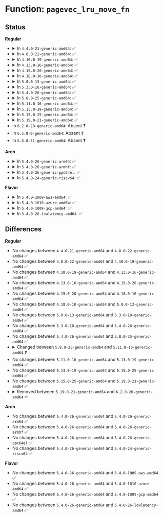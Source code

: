 # Function: <code>pagevec_lru_move_fn</code>

## Status
<b>Regular</b>
<ul>
<li>
<details>
<summary>In <code>4.4.0-21-generic-amd64</code>: ✅</summary>

```c
void pagevec_lru_move_fn(struct pagevec * pvec, void (*)(struct page *, struct lruvec *, void *) move_fn, void * arg)
```

```json
{
  "name": "pagevec_lru_move_fn",
  "collision_type": "Unique Static",
  "inline_type": "No",
  "funcs": [
    {
      "addr": 18446744071580539568,
      "name": "pagevec_lru_move_fn",
      "external": false,
      "loc": "mm/swap.c:418",
      "file": "mm/swap.c",
      "inline": "seen, unknown",
      "caller_inline": [],
      "caller_func": [
        "mm/swap.c:pagevec_move_tail",
        "mm/swap.c:__lru_cache_add",
        "mm/swap.c:lru_add_drain_cpu",
        "mm/swap.c:lru_add_drain_cpu",
        "mm/swap.c:lru_add_drain_cpu",
        "mm/swap.c:deactivate_file_page"
      ]
    }
  ],
  "symbols": [
    {
      "addr": 18446744071580539568,
      "name": "pagevec_lru_move_fn",
      "section": ".text",
      "bind": "STB_LOCAL",
      "size": 287
    }
  ]
}
```
</details>
</li>
<li>
<details>
<summary>In <code>4.8.0-22-generic-amd64</code>: ✅</summary>

```c
void pagevec_lru_move_fn(struct pagevec * pvec, void (*)(struct page *, struct lruvec *, void *) move_fn, void * arg)
```

```json
{
  "name": "pagevec_lru_move_fn",
  "collision_type": "Unique Static",
  "inline_type": "No",
  "funcs": [
    {
      "addr": 18446744071580626224,
      "name": "pagevec_lru_move_fn",
      "external": false,
      "loc": "mm/swap.c:177",
      "file": "mm/swap.c",
      "inline": "seen, unknown",
      "caller_inline": [],
      "caller_func": [
        "mm/swap.c:deactivate_page",
        "mm/swap.c:deactivate_file_page",
        "mm/swap.c:lru_add_drain_cpu",
        "mm/swap.c:lru_add_drain_cpu",
        "mm/swap.c:lru_add_drain_cpu",
        "mm/swap.c:lru_add_drain_cpu",
        "mm/swap.c:__lru_cache_add",
        "mm/swap.c:activate_page",
        "mm/swap.c:pagevec_move_tail"
      ]
    }
  ],
  "symbols": [
    {
      "addr": 18446744071580626224,
      "name": "pagevec_lru_move_fn",
      "section": ".text",
      "bind": "STB_LOCAL",
      "size": 225
    }
  ]
}
```
</details>
</li>
<li>
<details>
<summary>In <code>4.10.0-19-generic-amd64</code>: ✅</summary>

```c
void pagevec_lru_move_fn(struct pagevec * pvec, void (*)(struct page *, struct lruvec *, void *) move_fn, void * arg)
```

```json
{
  "name": "pagevec_lru_move_fn",
  "collision_type": "Unique Static",
  "inline_type": "No",
  "funcs": [
    {
      "addr": 18446744071580693408,
      "name": "pagevec_lru_move_fn",
      "external": false,
      "loc": "mm/swap.c:178",
      "file": "mm/swap.c",
      "inline": "seen, unknown",
      "caller_inline": [],
      "caller_func": [
        "mm/swap.c:deactivate_page",
        "mm/swap.c:deactivate_file_page",
        "mm/swap.c:lru_add_drain_cpu",
        "mm/swap.c:lru_add_drain_cpu",
        "mm/swap.c:lru_add_drain_cpu",
        "mm/swap.c:lru_add_drain_cpu",
        "mm/swap.c:__lru_cache_add",
        "mm/swap.c:activate_page",
        "mm/swap.c:pagevec_move_tail"
      ]
    }
  ],
  "symbols": [
    {
      "addr": 18446744071580693408,
      "name": "pagevec_lru_move_fn",
      "section": ".text",
      "bind": "STB_LOCAL",
      "size": 225
    }
  ]
}
```
</details>
</li>
<li>
<details>
<summary>In <code>4.13.0-16-generic-amd64</code>: ✅</summary>

```c
void pagevec_lru_move_fn(struct pagevec * pvec, void (*)(struct page *, struct lruvec *, void *) move_fn, void * arg)
```

```json
{
  "name": "pagevec_lru_move_fn",
  "collision_type": "Unique Static",
  "inline_type": "No",
  "funcs": [
    {
      "addr": 18446744071580727312,
      "name": "pagevec_lru_move_fn",
      "external": false,
      "loc": "mm/swap.c:188",
      "file": "mm/swap.c",
      "inline": "seen, unknown",
      "caller_inline": [],
      "caller_func": [
        "mm/swap.c:mark_page_lazyfree",
        "mm/swap.c:deactivate_file_page",
        "mm/swap.c:lru_add_drain_cpu",
        "mm/swap.c:lru_add_drain_cpu",
        "mm/swap.c:lru_add_drain_cpu",
        "mm/swap.c:lru_add_drain_cpu",
        "mm/swap.c:__lru_cache_add",
        "mm/swap.c:activate_page",
        "mm/swap.c:pagevec_move_tail"
      ]
    }
  ],
  "symbols": [
    {
      "addr": 18446744071580727312,
      "name": "pagevec_lru_move_fn",
      "section": ".text",
      "bind": "STB_LOCAL",
      "size": 226
    }
  ]
}
```
</details>
</li>
<li>
<details>
<summary>In <code>4.15.0-20-generic-amd64</code>: ✅</summary>

```c
void pagevec_lru_move_fn(struct pagevec * pvec, void (*)(struct page *, struct lruvec *, void *) move_fn, void * arg)
```

```json
{
  "name": "pagevec_lru_move_fn",
  "collision_type": "Unique Static",
  "inline_type": "No",
  "funcs": [
    {
      "addr": 18446744071580814352,
      "name": "pagevec_lru_move_fn",
      "external": false,
      "loc": "mm/swap.c:188",
      "file": "mm/swap.c",
      "inline": "seen, unknown",
      "caller_inline": [],
      "caller_func": [
        "mm/swap.c:mark_page_lazyfree",
        "mm/swap.c:deactivate_file_page",
        "mm/swap.c:lru_add_drain_cpu",
        "mm/swap.c:lru_add_drain_cpu",
        "mm/swap.c:lru_add_drain_cpu",
        "mm/swap.c:lru_add_drain_cpu",
        "mm/swap.c:__lru_cache_add",
        "mm/swap.c:activate_page",
        "mm/swap.c:pagevec_move_tail"
      ]
    }
  ],
  "symbols": [
    {
      "addr": 18446744071580814352,
      "name": "pagevec_lru_move_fn",
      "section": ".text",
      "bind": "STB_LOCAL",
      "size": 218
    }
  ]
}
```
</details>
</li>
<li>
<details>
<summary>In <code>4.18.0-10-generic-amd64</code>: ✅</summary>

```c
void pagevec_lru_move_fn(struct pagevec * pvec, void (*)(struct page *, struct lruvec *, void *) move_fn, void * arg)
```

```json
{
  "name": "pagevec_lru_move_fn",
  "collision_type": "Unique Static",
  "inline_type": "No",
  "funcs": [
    {
      "addr": 18446744071580951712,
      "name": "pagevec_lru_move_fn",
      "external": false,
      "loc": "mm/swap.c:189",
      "file": "mm/swap.c",
      "inline": "seen, unknown",
      "caller_inline": [],
      "caller_func": [
        "mm/swap.c:mark_page_lazyfree",
        "mm/swap.c:deactivate_file_page",
        "mm/swap.c:lru_add_drain_cpu",
        "mm/swap.c:lru_add_drain_cpu",
        "mm/swap.c:lru_add_drain_cpu",
        "mm/swap.c:lru_add_drain_cpu",
        "mm/swap.c:__lru_cache_add",
        "mm/swap.c:activate_page",
        "mm/swap.c:pagevec_move_tail"
      ]
    }
  ],
  "symbols": [
    {
      "addr": 18446744071580951712,
      "name": "pagevec_lru_move_fn",
      "section": ".text",
      "bind": "STB_LOCAL",
      "size": 217
    }
  ]
}
```
</details>
</li>
<li>
<details>
<summary>In <code>5.0.0-13-generic-amd64</code>: ✅</summary>

```c
void pagevec_lru_move_fn(struct pagevec * pvec, void (*)(struct page *, struct lruvec *, void *) move_fn, void * arg)
```

```json
{
  "name": "pagevec_lru_move_fn",
  "collision_type": "Unique Static",
  "inline_type": "No",
  "funcs": [
    {
      "addr": 18446744071581027872,
      "name": "pagevec_lru_move_fn",
      "external": false,
      "loc": "mm/swap.c:188",
      "file": "mm/swap.c",
      "inline": "seen, unknown",
      "caller_inline": [],
      "caller_func": [
        "mm/swap.c:mark_page_lazyfree",
        "mm/swap.c:deactivate_file_page",
        "mm/swap.c:lru_add_drain_cpu",
        "mm/swap.c:lru_add_drain_cpu",
        "mm/swap.c:lru_add_drain_cpu",
        "mm/swap.c:lru_add_drain_cpu",
        "mm/swap.c:__lru_cache_add",
        "mm/swap.c:activate_page",
        "mm/swap.c:pagevec_move_tail"
      ]
    }
  ],
  "symbols": [
    {
      "addr": 18446744071581027872,
      "name": "pagevec_lru_move_fn",
      "section": ".text",
      "bind": "STB_LOCAL",
      "size": 217
    }
  ]
}
```
</details>
</li>
<li>
<details>
<summary>In <code>5.3.0-18-generic-amd64</code>: ✅</summary>

```c
void pagevec_lru_move_fn(struct pagevec * pvec, void (*)(struct page *, struct lruvec *, void *) move_fn, void * arg)
```

```json
{
  "name": "pagevec_lru_move_fn",
  "collision_type": "Unique Static",
  "inline_type": "No",
  "funcs": [
    {
      "addr": 18446744071581090000,
      "name": "pagevec_lru_move_fn",
      "external": false,
      "loc": "mm/swap.c:189",
      "file": "mm/swap.c",
      "inline": "seen, unknown",
      "caller_inline": [],
      "caller_func": [
        "mm/swap.c:mark_page_lazyfree",
        "mm/swap.c:deactivate_file_page",
        "mm/swap.c:lru_add_drain_cpu",
        "mm/swap.c:lru_add_drain_cpu",
        "mm/swap.c:lru_add_drain_cpu",
        "mm/swap.c:lru_add_drain_cpu",
        "mm/swap.c:__lru_cache_add",
        "mm/swap.c:activate_page",
        "mm/swap.c:pagevec_move_tail"
      ]
    }
  ],
  "symbols": [
    {
      "addr": 18446744071581090000,
      "name": "pagevec_lru_move_fn",
      "section": ".text",
      "bind": "STB_LOCAL",
      "size": 222
    }
  ]
}
```
</details>
</li>
<li>
<details>
<summary>In <code>5.4.0-26-generic-amd64</code>: ✅</summary>

```c
void pagevec_lru_move_fn(struct pagevec * pvec, void (*)(struct page *, struct lruvec *, void *) move_fn, void * arg)
```

```json
{
  "name": "pagevec_lru_move_fn",
  "collision_type": "Unique Static",
  "inline_type": "No",
  "funcs": [
    {
      "addr": 18446744071581146720,
      "name": "pagevec_lru_move_fn",
      "external": false,
      "loc": "mm/swap.c:190",
      "file": "mm/swap.c",
      "inline": "seen, unknown",
      "caller_inline": [],
      "caller_func": [
        "mm/swap.c:mark_page_lazyfree",
        "mm/swap.c:deactivate_page",
        "mm/swap.c:deactivate_file_page",
        "mm/swap.c:lru_add_drain_cpu",
        "mm/swap.c:lru_add_drain_cpu",
        "mm/swap.c:lru_add_drain_cpu",
        "mm/swap.c:lru_add_drain_cpu",
        "mm/swap.c:lru_add_drain_cpu",
        "mm/swap.c:__lru_cache_add",
        "mm/swap.c:activate_page",
        "mm/swap.c:pagevec_move_tail"
      ]
    }
  ],
  "symbols": [
    {
      "addr": 18446744071581146720,
      "name": "pagevec_lru_move_fn",
      "section": ".text",
      "bind": "STB_LOCAL",
      "size": 222
    }
  ]
}
```
</details>
</li>
<li>
<details>
<summary>In <code>5.8.0-25-generic-amd64</code>: ✅</summary>

```c
void pagevec_lru_move_fn(struct pagevec * pvec, void (*)(struct page *, struct lruvec *, void *) move_fn, void * arg)
```

```json
{
  "name": "pagevec_lru_move_fn",
  "collision_type": "Unique Static",
  "inline_type": "No",
  "funcs": [
    {
      "addr": 18446744071581329984,
      "name": "pagevec_lru_move_fn",
      "external": false,
      "loc": "mm/swap.c:206",
      "file": "mm/swap.c",
      "inline": "seen, unknown",
      "caller_inline": [],
      "caller_func": [
        "mm/swap.c:mark_page_lazyfree",
        "mm/swap.c:deactivate_page",
        "mm/swap.c:deactivate_file_page",
        "mm/swap.c:lru_add_drain_cpu",
        "mm/swap.c:lru_add_drain_cpu",
        "mm/swap.c:lru_add_drain_cpu",
        "mm/swap.c:lru_add_drain_cpu",
        "mm/swap.c:lru_add_drain_cpu",
        "mm/swap.c:lru_add_drain_cpu",
        "mm/swap.c:lru_cache_add",
        "mm/swap.c:activate_page",
        "mm/swap.c:rotate_reclaimable_page"
      ]
    }
  ],
  "symbols": [
    {
      "addr": 18446744071581329984,
      "name": "pagevec_lru_move_fn",
      "section": ".text",
      "bind": "STB_LOCAL",
      "size": 222
    }
  ]
}
```
</details>
</li>
<li>
<details>
<summary>In <code>5.11.0-16-generic-amd64</code>: ✅</summary>

```c
void pagevec_lru_move_fn(struct pagevec * pvec, void (*)(struct page *, struct lruvec *) move_fn)
```

```json
{
  "name": "pagevec_lru_move_fn",
  "collision_type": "Unique Static",
  "inline_type": "No",
  "funcs": [
    {
      "addr": 18446744071581371232,
      "name": "pagevec_lru_move_fn",
      "external": false,
      "loc": "mm/swap.c:204",
      "file": "mm/swap.c",
      "inline": "seen, unknown",
      "caller_inline": [],
      "caller_func": [
        "mm/swap.c:mark_page_lazyfree",
        "mm/swap.c:deactivate_page",
        "mm/swap.c:deactivate_file_page",
        "mm/swap.c:lru_add_drain_cpu",
        "mm/swap.c:lru_add_drain_cpu",
        "mm/swap.c:lru_add_drain_cpu",
        "mm/swap.c:lru_add_drain_cpu",
        "mm/swap.c:lru_add_drain_cpu",
        "mm/swap.c:activate_page",
        "mm/swap.c:rotate_reclaimable_page"
      ]
    }
  ],
  "symbols": [
    {
      "addr": 18446744071581371232,
      "name": "pagevec_lru_move_fn",
      "section": ".text",
      "bind": "STB_LOCAL",
      "size": 332
    }
  ]
}
```
</details>
</li>
<li>
<details>
<summary>In <code>5.13.0-19-generic-amd64</code>: ✅</summary>

```c
void pagevec_lru_move_fn(struct pagevec * pvec, void (*)(struct page *, struct lruvec *) move_fn)
```

```json
{
  "name": "pagevec_lru_move_fn",
  "collision_type": "Unique Static",
  "inline_type": "No",
  "funcs": [
    {
      "addr": 18446744071581395200,
      "name": "pagevec_lru_move_fn",
      "external": false,
      "loc": "mm/swap.c:204",
      "file": "mm/swap.c",
      "inline": "seen, unknown",
      "caller_inline": [],
      "caller_func": [
        "mm/swap.c:mark_page_lazyfree",
        "mm/swap.c:deactivate_page",
        "mm/swap.c:deactivate_file_page",
        "mm/swap.c:lru_add_drain_cpu",
        "mm/swap.c:lru_add_drain_cpu",
        "mm/swap.c:lru_add_drain_cpu",
        "mm/swap.c:lru_add_drain_cpu",
        "mm/swap.c:lru_add_drain_cpu",
        "mm/swap.c:mark_page_accessed",
        "mm/swap.c:rotate_reclaimable_page"
      ]
    }
  ],
  "symbols": [
    {
      "addr": 18446744071581395200,
      "name": "pagevec_lru_move_fn",
      "section": ".text",
      "bind": "STB_LOCAL",
      "size": 347
    }
  ]
}
```
</details>
</li>
<li>
<details>
<summary>In <code>5.15.0-25-generic-amd64</code>: ✅</summary>

```c
void pagevec_lru_move_fn(struct pagevec * pvec, void (*)(struct page *, struct lruvec *) move_fn)
```

```json
{
  "name": "pagevec_lru_move_fn",
  "collision_type": "Unique Static",
  "inline_type": "No",
  "funcs": [
    {
      "addr": 18446744071581645152,
      "name": "pagevec_lru_move_fn",
      "external": false,
      "loc": "mm/swap.c:182",
      "file": "mm/swap.c",
      "inline": "seen, unknown",
      "caller_inline": [],
      "caller_func": [
        "mm/swap.c:mark_page_lazyfree",
        "mm/swap.c:deactivate_page",
        "mm/swap.c:deactivate_file_page",
        "mm/swap.c:lru_add_drain_cpu",
        "mm/swap.c:lru_add_drain_cpu",
        "mm/swap.c:lru_add_drain_cpu",
        "mm/swap.c:lru_add_drain_cpu",
        "mm/swap.c:lru_add_drain_cpu",
        "mm/swap.c:mark_page_accessed",
        "mm/swap.c:rotate_reclaimable_page"
      ]
    }
  ],
  "symbols": [
    {
      "addr": 18446744071581645152,
      "name": "pagevec_lru_move_fn",
      "section": ".text",
      "bind": "STB_LOCAL",
      "size": 323
    }
  ]
}
```
</details>
</li>
<li>
<details>
<summary>In <code>5.19.0-21-generic-amd64</code>: ✅</summary>

```c
void pagevec_lru_move_fn(struct pagevec * pvec, void (*)(struct page *, struct lruvec *) move_fn)
```

```json
{
  "name": "pagevec_lru_move_fn",
  "collision_type": "Unique Static",
  "inline_type": "No",
  "funcs": [
    {
      "addr": 18446744071582013520,
      "name": "pagevec_lru_move_fn",
      "external": false,
      "loc": "mm/swap.c:191",
      "file": "mm/swap.c",
      "inline": "seen, unknown",
      "caller_inline": [],
      "caller_func": [
        "mm/swap.c:mark_page_lazyfree",
        "mm/swap.c:deactivate_page",
        "mm/swap.c:deactivate_file_folio",
        "mm/swap.c:lru_add_drain_cpu",
        "mm/swap.c:lru_add_drain_cpu",
        "mm/swap.c:lru_add_drain_cpu",
        "mm/swap.c:lru_add_drain_cpu",
        "mm/swap.c:lru_add_drain_cpu",
        "mm/swap.c:folio_mark_accessed",
        "mm/swap.c:folio_rotate_reclaimable"
      ]
    }
  ],
  "symbols": [
    {
      "addr": 18446744071582013520,
      "name": "pagevec_lru_move_fn",
      "section": ".text",
      "bind": "STB_LOCAL",
      "size": 550
    }
  ]
}
```
</details>
</li>
<li>
In <code>6.2.0-20-generic-amd64</code>: Absent ❓
</li>
<li>
In <code>6.5.0-9-generic-amd64</code>: Absent ❓
</li>
<li>
In <code>6.8.0-31-generic-amd64</code>: Absent ❓
</li>
</ul>
<b>Arch</b>
<ul>
<li>
<details>
<summary>In <code>5.4.0-26-generic-arm64</code>: ✅</summary>

```c
void pagevec_lru_move_fn(struct pagevec * pvec, void (*)(struct page *, struct lruvec *, void *) move_fn, void * arg)
```

```json
{
  "name": "pagevec_lru_move_fn",
  "collision_type": "Unique Static",
  "inline_type": "No",
  "funcs": [
    {
      "addr": 18446603336492522304,
      "name": "pagevec_lru_move_fn",
      "external": false,
      "loc": "mm/swap.c:190",
      "file": "mm/swap.c",
      "inline": "seen, unknown",
      "caller_inline": [],
      "caller_func": [
        "mm/swap.c:mark_page_lazyfree",
        "mm/swap.c:deactivate_page",
        "mm/swap.c:deactivate_file_page",
        "mm/swap.c:lru_add_drain_cpu",
        "mm/swap.c:lru_add_drain_cpu",
        "mm/swap.c:lru_add_drain_cpu",
        "mm/swap.c:lru_add_drain_cpu",
        "mm/swap.c:lru_add_drain_cpu",
        "mm/swap.c:__lru_cache_add",
        "mm/swap.c:activate_page",
        "mm/swap.c:pagevec_move_tail"
      ]
    }
  ],
  "symbols": [
    {
      "addr": 18446603336492522304,
      "name": "pagevec_lru_move_fn",
      "section": ".text",
      "bind": "STB_LOCAL",
      "size": 396
    }
  ]
}
```
</details>
</li>
<li>
<details>
<summary>In <code>5.4.0-26-generic-armhf</code>: ✅</summary>

```c
void pagevec_lru_move_fn(struct pagevec * pvec, void (*)(struct page *, struct lruvec *, void *) move_fn, void * arg)
```

```json
{
  "name": "pagevec_lru_move_fn",
  "collision_type": "Unique Static",
  "inline_type": "No",
  "funcs": [
    {
      "addr": 3226389968,
      "name": "pagevec_lru_move_fn",
      "external": false,
      "loc": "mm/swap.c:190",
      "file": "mm/swap.c",
      "inline": "seen, unknown",
      "caller_inline": [],
      "caller_func": [
        "mm/swap.c:mark_page_lazyfree",
        "mm/swap.c:deactivate_page",
        "mm/swap.c:deactivate_file_page",
        "mm/swap.c:lru_add_drain_cpu",
        "mm/swap.c:lru_add_drain_cpu",
        "mm/swap.c:lru_add_drain_cpu",
        "mm/swap.c:lru_add_drain_cpu",
        "mm/swap.c:lru_add_drain_cpu",
        "mm/swap.c:__lru_cache_add",
        "mm/swap.c:activate_page",
        "mm/swap.c:pagevec_move_tail"
      ]
    }
  ],
  "symbols": [
    {
      "addr": 3226389968,
      "name": "pagevec_lru_move_fn",
      "section": ".text",
      "bind": "STB_LOCAL",
      "size": 236
    }
  ]
}
```
</details>
</li>
<li>
<details>
<summary>In <code>5.4.0-26-generic-ppc64el</code>: ✅</summary>

```c
void pagevec_lru_move_fn(struct pagevec * pvec, void (*)(struct page *, struct lruvec *, void *) move_fn, void * arg)
```

```json
{
  "name": "pagevec_lru_move_fn",
  "collision_type": "Unique Static",
  "inline_type": "No",
  "funcs": [
    {
      "addr": 13835058055285815888,
      "name": "pagevec_lru_move_fn",
      "external": false,
      "loc": "mm/swap.c:190",
      "file": "mm/swap.c",
      "inline": "seen, unknown",
      "caller_inline": [],
      "caller_func": [
        "mm/swap.c:mark_page_lazyfree",
        "mm/swap.c:deactivate_page",
        "mm/swap.c:deactivate_file_page",
        "mm/swap.c:lru_add_drain_cpu",
        "mm/swap.c:lru_add_drain_cpu",
        "mm/swap.c:lru_add_drain_cpu",
        "mm/swap.c:lru_add_drain_cpu",
        "mm/swap.c:lru_add_drain_cpu",
        "mm/swap.c:__lru_cache_add",
        "mm/swap.c:activate_page",
        "mm/swap.c:pagevec_move_tail"
      ]
    }
  ],
  "symbols": [
    {
      "addr": 13835058055285815888,
      "name": "pagevec_lru_move_fn",
      "section": ".text",
      "bind": "STB_LOCAL",
      "size": 344
    }
  ]
}
```
</details>
</li>
<li>
<details>
<summary>In <code>5.4.0-24-generic-riscv64</code>: ✅</summary>

```c
void pagevec_lru_move_fn(struct pagevec * pvec, void (*)(struct page *, struct lruvec *, void *) move_fn, void * arg)
```

```json
{
  "name": "pagevec_lru_move_fn",
  "collision_type": "Unique Static",
  "inline_type": "No",
  "funcs": [
    {
      "addr": 18446743936272576300,
      "name": "pagevec_lru_move_fn",
      "external": false,
      "loc": "mm/swap.c:190",
      "file": "mm/swap.c",
      "inline": "seen, unknown",
      "caller_inline": [],
      "caller_func": [
        "mm/swap.c:mark_page_lazyfree",
        "mm/swap.c:deactivate_page",
        "mm/swap.c:deactivate_file_page",
        "mm/swap.c:lru_add_drain_cpu",
        "mm/swap.c:lru_add_drain_cpu",
        "mm/swap.c:lru_add_drain_cpu",
        "mm/swap.c:lru_add_drain_cpu",
        "mm/swap.c:lru_add_drain_cpu",
        "mm/swap.c:__lru_cache_add",
        "mm/swap.c:activate_page",
        "mm/swap.c:pagevec_move_tail"
      ]
    }
  ],
  "symbols": [
    {
      "addr": 18446743936272576300,
      "name": "pagevec_lru_move_fn",
      "section": ".text",
      "bind": "STB_LOCAL",
      "size": 226
    }
  ]
}
```
</details>
</li>
</ul>
<b>Flavor</b>
<ul>
<li>
<details>
<summary>In <code>5.4.0-1009-aws-amd64</code>: ✅</summary>

```c
void pagevec_lru_move_fn(struct pagevec * pvec, void (*)(struct page *, struct lruvec *, void *) move_fn, void * arg)
```

```json
{
  "name": "pagevec_lru_move_fn",
  "collision_type": "Unique Static",
  "inline_type": "No",
  "funcs": [
    {
      "addr": 18446744071581115568,
      "name": "pagevec_lru_move_fn",
      "external": false,
      "loc": "mm/swap.c:190",
      "file": "mm/swap.c",
      "inline": "seen, unknown",
      "caller_inline": [],
      "caller_func": [
        "mm/swap.c:mark_page_lazyfree",
        "mm/swap.c:deactivate_page",
        "mm/swap.c:deactivate_file_page",
        "mm/swap.c:lru_add_drain_cpu",
        "mm/swap.c:lru_add_drain_cpu",
        "mm/swap.c:lru_add_drain_cpu",
        "mm/swap.c:lru_add_drain_cpu",
        "mm/swap.c:lru_add_drain_cpu",
        "mm/swap.c:__lru_cache_add",
        "mm/swap.c:activate_page",
        "mm/swap.c:pagevec_move_tail"
      ]
    }
  ],
  "symbols": [
    {
      "addr": 18446744071581115568,
      "name": "pagevec_lru_move_fn",
      "section": ".text",
      "bind": "STB_LOCAL",
      "size": 222
    }
  ]
}
```
</details>
</li>
<li>
<details>
<summary>In <code>5.4.0-1010-azure-amd64</code>: ✅</summary>

```c
void pagevec_lru_move_fn(struct pagevec * pvec, void (*)(struct page *, struct lruvec *, void *) move_fn, void * arg)
```

```json
{
  "name": "pagevec_lru_move_fn",
  "collision_type": "Unique Static",
  "inline_type": "No",
  "funcs": [
    {
      "addr": 18446744071581062608,
      "name": "pagevec_lru_move_fn",
      "external": false,
      "loc": "mm/swap.c:190",
      "file": "mm/swap.c",
      "inline": "seen, unknown",
      "caller_inline": [],
      "caller_func": [
        "mm/swap.c:mark_page_lazyfree",
        "mm/swap.c:deactivate_page",
        "mm/swap.c:deactivate_file_page",
        "mm/swap.c:lru_add_drain_cpu",
        "mm/swap.c:lru_add_drain_cpu",
        "mm/swap.c:lru_add_drain_cpu",
        "mm/swap.c:lru_add_drain_cpu",
        "mm/swap.c:lru_add_drain_cpu",
        "mm/swap.c:__lru_cache_add",
        "mm/swap.c:activate_page",
        "mm/swap.c:pagevec_move_tail"
      ]
    }
  ],
  "symbols": [
    {
      "addr": 18446744071581062608,
      "name": "pagevec_lru_move_fn",
      "section": ".text",
      "bind": "STB_LOCAL",
      "size": 222
    }
  ]
}
```
</details>
</li>
<li>
<details>
<summary>In <code>5.4.0-1009-gcp-amd64</code>: ✅</summary>

```c
void pagevec_lru_move_fn(struct pagevec * pvec, void (*)(struct page *, struct lruvec *, void *) move_fn, void * arg)
```

```json
{
  "name": "pagevec_lru_move_fn",
  "collision_type": "Unique Static",
  "inline_type": "No",
  "funcs": [
    {
      "addr": 18446744071581106768,
      "name": "pagevec_lru_move_fn",
      "external": false,
      "loc": "mm/swap.c:190",
      "file": "mm/swap.c",
      "inline": "seen, unknown",
      "caller_inline": [],
      "caller_func": [
        "mm/swap.c:mark_page_lazyfree",
        "mm/swap.c:deactivate_page",
        "mm/swap.c:deactivate_file_page",
        "mm/swap.c:lru_add_drain_cpu",
        "mm/swap.c:lru_add_drain_cpu",
        "mm/swap.c:lru_add_drain_cpu",
        "mm/swap.c:lru_add_drain_cpu",
        "mm/swap.c:lru_add_drain_cpu",
        "mm/swap.c:__lru_cache_add",
        "mm/swap.c:activate_page",
        "mm/swap.c:pagevec_move_tail"
      ]
    }
  ],
  "symbols": [
    {
      "addr": 18446744071581106768,
      "name": "pagevec_lru_move_fn",
      "section": ".text",
      "bind": "STB_LOCAL",
      "size": 222
    }
  ]
}
```
</details>
</li>
<li>
<details>
<summary>In <code>5.4.0-26-lowlatency-amd64</code>: ✅</summary>

```c
void pagevec_lru_move_fn(struct pagevec * pvec, void (*)(struct page *, struct lruvec *, void *) move_fn, void * arg)
```

```json
{
  "name": "pagevec_lru_move_fn",
  "collision_type": "Unique Static",
  "inline_type": "No",
  "funcs": [
    {
      "addr": 18446744071581169040,
      "name": "pagevec_lru_move_fn",
      "external": false,
      "loc": "mm/swap.c:190",
      "file": "mm/swap.c",
      "inline": "seen, unknown",
      "caller_inline": [],
      "caller_func": [
        "mm/swap.c:mark_page_lazyfree",
        "mm/swap.c:deactivate_page",
        "mm/swap.c:deactivate_file_page",
        "mm/swap.c:lru_add_drain_cpu",
        "mm/swap.c:lru_add_drain_cpu",
        "mm/swap.c:lru_add_drain_cpu",
        "mm/swap.c:lru_add_drain_cpu",
        "mm/swap.c:lru_add_drain_cpu",
        "mm/swap.c:__lru_cache_add",
        "mm/swap.c:activate_page",
        "mm/swap.c:pagevec_move_tail"
      ]
    }
  ],
  "symbols": [
    {
      "addr": 18446744071581169040,
      "name": "pagevec_lru_move_fn",
      "section": ".text",
      "bind": "STB_LOCAL",
      "size": 222
    }
  ]
}
```
</details>
</li>
</ul>

## Differences
<b>Regular</b>
<ul>
<li>
No changes between <code>4.4.0-21-generic-amd64</code> and <code>4.8.0-22-generic-amd64</code> ✅
</li>
<li>
No changes between <code>4.8.0-22-generic-amd64</code> and <code>4.10.0-19-generic-amd64</code> ✅
</li>
<li>
No changes between <code>4.10.0-19-generic-amd64</code> and <code>4.13.0-16-generic-amd64</code> ✅
</li>
<li>
No changes between <code>4.13.0-16-generic-amd64</code> and <code>4.15.0-20-generic-amd64</code> ✅
</li>
<li>
No changes between <code>4.15.0-20-generic-amd64</code> and <code>4.18.0-10-generic-amd64</code> ✅
</li>
<li>
No changes between <code>4.18.0-10-generic-amd64</code> and <code>5.0.0-13-generic-amd64</code> ✅
</li>
<li>
No changes between <code>5.0.0-13-generic-amd64</code> and <code>5.3.0-18-generic-amd64</code> ✅
</li>
<li>
No changes between <code>5.3.0-18-generic-amd64</code> and <code>5.4.0-26-generic-amd64</code> ✅
</li>
<li>
No changes between <code>5.4.0-26-generic-amd64</code> and <code>5.8.0-25-generic-amd64</code> ✅
</li>
<li>
<details>
<summary>Changed between <code>5.8.0-25-generic-amd64</code> and <code>5.11.0-16-generic-amd64</code> ❓</summary>
<ul>
<li>
<b>Param removed. </b>
<code>void * arg</code>
</li>
<li>
<b>Param type changed. </b>
<code>void (*)(struct page *, struct lruvec *, void *) move_fn</code> ➡️ <code>void (*)(struct page *, struct lruvec *) move_fn</code>
</li>
</ul>
</details>
</li>
<li>
No changes between <code>5.11.0-16-generic-amd64</code> and <code>5.13.0-19-generic-amd64</code> ✅
</li>
<li>
No changes between <code>5.13.0-19-generic-amd64</code> and <code>5.15.0-25-generic-amd64</code> ✅
</li>
<li>
No changes between <code>5.15.0-25-generic-amd64</code> and <code>5.19.0-21-generic-amd64</code> ✅
</li>
<li>
<details>
<summary>Removed between <code>5.19.0-21-generic-amd64</code> and <code>6.2.0-20-generic-amd64</code> ➖</summary>

```c
void pagevec_lru_move_fn(struct pagevec * pvec, void (*)(struct page *, struct lruvec *) move_fn)
```
</details>
</li>
</ul>
<b>Arch</b>
<ul>
<li>
No changes between <code>5.4.0-26-generic-amd64</code> and <code>5.4.0-26-generic-arm64</code> ✅
</li>
<li>
No changes between <code>5.4.0-26-generic-amd64</code> and <code>5.4.0-26-generic-armhf</code> ✅
</li>
<li>
No changes between <code>5.4.0-26-generic-amd64</code> and <code>5.4.0-26-generic-ppc64el</code> ✅
</li>
<li>
No changes between <code>5.4.0-26-generic-amd64</code> and <code>5.4.0-24-generic-riscv64</code> ✅
</li>
</ul>
<b>Flavor</b>
<ul>
<li>
No changes between <code>5.4.0-26-generic-amd64</code> and <code>5.4.0-1009-aws-amd64</code> ✅
</li>
<li>
No changes between <code>5.4.0-26-generic-amd64</code> and <code>5.4.0-1010-azure-amd64</code> ✅
</li>
<li>
No changes between <code>5.4.0-26-generic-amd64</code> and <code>5.4.0-1009-gcp-amd64</code> ✅
</li>
<li>
No changes between <code>5.4.0-26-generic-amd64</code> and <code>5.4.0-26-lowlatency-amd64</code> ✅
</li>
</ul>
